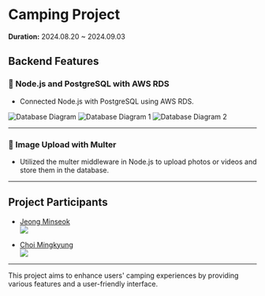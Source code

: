 # Camping Project

**Duration:** 2024.08.20 ~ 2024.09.03

## Backend Features

### 🔌 Node.js and PostgreSQL with AWS RDS
- Connected Node.js with PostgreSQL using AWS RDS.

![Database Diagram](https://github.com/user-attachments/assets/59523d85-d848-410d-b0ba-34cb44ac14ac)
![Database Diagram 1](https://github.com/user-attachments/assets/ed18cea4-4eb2-4309-b108-b35051f59dbd)
![Database Diagram 2](https://github.com/user-attachments/assets/84902e24-5361-4b68-81e2-190b48488b30)

---

### 📸 Image Upload with Multer
- Utilized the multer middleware in Node.js to upload photos or videos and store them in the database.

---

## Project Participants
- [Jeong Minseok](https://github.com/jeongmindol)  
  ![](https://img.shields.io/badge/GitHub-100000?style=for-the-badge&logo=github&logoColor=white)

- [Choi Mingkyung](https://github.com/choimings)  
  ![](https://img.shields.io/badge/GitHub-100000?style=for-the-badge&logo=github&logoColor=white)

---

This project aims to enhance users' camping experiences by providing various features and a user-friendly interface.
